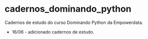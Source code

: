 # cadernos_dominando_python
Cadernos de estudo do curso Dominando Python da Empowerdata.

- 16/06 - adicionado cadernos de estudo.
